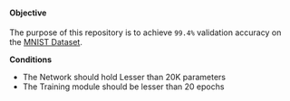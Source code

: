#### Objective

The purpose of this repository is to achieve `99.4%` validation accuracy on the [MNIST Dataset]([url](https://www.tensorflow.org/datasets/catalog/mnist)). 

**Conditions**
- The Network should hold Lesser than 20K parameters
- The Training module should be lesser than 20 epochs

